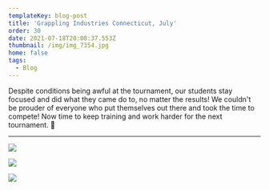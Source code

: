 ```yaml
---
templateKey: blog-post
title: 'Grappling Industries Connecticut, July'
order: 30
date: 2021-07-18T20:08:37.553Z
thumbnail: /img/img_7354.jpg
home: false
tags:
  - Blog
---
```

Despite conditions being awful at the tournament, our students stay focused and did what they came do to, no matter the results! We couldn't be prouder of everyone who put themselves out there and took the time to compete! Now time to keep training and 
work harder for the next tournament. 💪

- - -

![](/img/20210717_124933.jpg)

![](/img/img_6641.jpg)

![](/img/img_7353.jpg)
